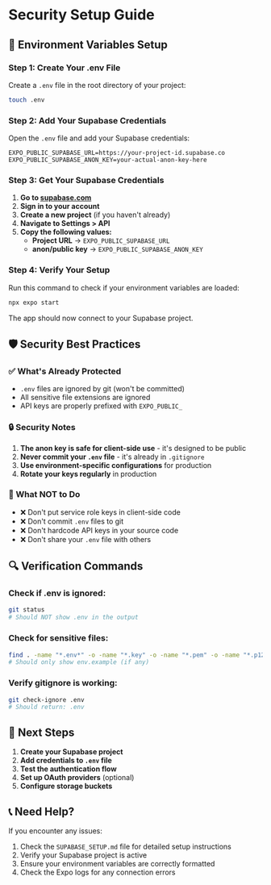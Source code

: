 # Security Setup Guide

## 🔐 Environment Variables Setup

### Step 1: Create Your .env File

Create a `.env` file in the root directory of your project:

```bash
touch .env
```

### Step 2: Add Your Supabase Credentials

Open the `.env` file and add your Supabase credentials:

```env
EXPO_PUBLIC_SUPABASE_URL=https://your-project-id.supabase.co
EXPO_PUBLIC_SUPABASE_ANON_KEY=your-actual-anon-key-here
```

### Step 3: Get Your Supabase Credentials

1. **Go to [supabase.com](https://supabase.com)**
2. **Sign in to your account**
3. **Create a new project** (if you haven't already)
4. **Navigate to Settings > API**
5. **Copy the following values:**
   - **Project URL** → `EXPO_PUBLIC_SUPABASE_URL`
   - **anon/public key** → `EXPO_PUBLIC_SUPABASE_ANON_KEY`

### Step 4: Verify Your Setup

Run this command to check if your environment variables are loaded:

```bash
npx expo start
```

The app should now connect to your Supabase project.

## 🛡️ Security Best Practices

### ✅ What's Already Protected

- `.env` files are ignored by git (won't be committed)
- All sensitive file extensions are ignored
- API keys are properly prefixed with `EXPO_PUBLIC_`

### 🔒 Security Notes

1. **The anon key is safe for client-side use** - it's designed to be public
2. **Never commit your `.env` file** - it's already in `.gitignore`
3. **Use environment-specific configurations** for production
4. **Rotate your keys regularly** in production

### 🚨 What NOT to Do

- ❌ Don't put service role keys in client-side code
- ❌ Don't commit `.env` files to git
- ❌ Don't hardcode API keys in your source code
- ❌ Don't share your `.env` file with others

## 🔍 Verification Commands

### Check if .env is ignored:
```bash
git status
# Should NOT show .env in the output
```

### Check for sensitive files:
```bash
find . -name "*.env*" -o -name "*.key" -o -name "*.pem" -o -name "*.p12"
# Should only show env.example (if any)
```

### Verify gitignore is working:
```bash
git check-ignore .env
# Should return: .env
```

## 🚀 Next Steps

1. **Create your Supabase project**
2. **Add credentials to `.env` file**
3. **Test the authentication flow**
4. **Set up OAuth providers** (optional)
5. **Configure storage buckets**

## 📞 Need Help?

If you encounter any issues:
1. Check the `SUPABASE_SETUP.md` file for detailed setup instructions
2. Verify your Supabase project is active
3. Ensure your environment variables are correctly formatted
4. Check the Expo logs for any connection errors
